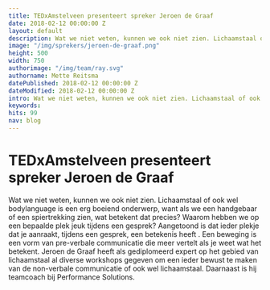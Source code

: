 ```yaml
---
title: TEDxAmstelveen presenteert spreker Jeroen de Graaf
date: 2018-02-12 00:00:00 Z
layout: default
description: Wat we niet weten, kunnen we ook niet zien. Lichaamstaal of ook wel bodylanguage is een erg boeiend onderwerp, want als we een handgebaar of een spiertrekking zien, wat betekent dat precies?
image: "/img/sprekers/jeroen-de-graaf.png"
height: 500
width: 750
authorimage: "/img/team/ray.svg"
authorname: Mette Reitsma
datePublished: 2018-02-12 00:00:00 Z
dateModified: 2018-02-12 00:00:00 Z
intro: Wat we niet weten, kunnen we ook niet zien. Lichaamstaal of ook wel bodylanguage is een erg boeiend onderwerp, want als we een handgebaar of een spiertrekking zien, wat betekent dat precies?
keywords:
hits: 99
nav: blog
---
```


# TEDxAmstelveen presenteert spreker Jeroen de Graaf

<a href="{{site.url}}{{page.url}}" title="{{ page.title }}"><amp-img noloading width="250" height="250" alt="{{ page.title }}" layout="responsive" src="{{site.url}}{{ page.image }}" class="photo pull-left"></amp-img></a>

Wat we niet weten, kunnen we ook niet zien. Lichaamstaal of ook wel bodylanguage is een erg boeiend onderwerp, want als we een handgebaar of een spiertrekking zien, wat betekent dat precies? Waarom hebben we op een bepaalde plek jeuk tijdens een gesprek? Aangetoond is dat ieder plekje dat je aanraakt, tijdens een gesprek, een betekenis heeft . Een beweging is een vorm van pre-verbale communicatie die meer vertelt als je weet wat het betekent.
Jeroen de Graaf heeft als gediplomeerd expert op het gebied van lichaamstaal al diverse workshops gegeven om een ieder bewust te maken van de non-verbale communicatie of ook wel lichaamstaal. Daarnaast is hij teamcoach bij Performance Solutions.
